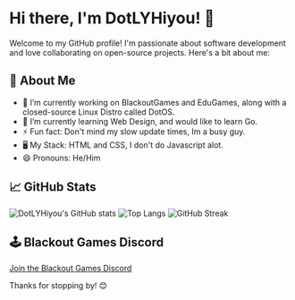# Hi there, I'm DotLYHiyou! 👋

Welcome to my GitHub profile! I'm passionate about software development and love collaborating on open-source projects. Here's a bit about me:

## 🚀 About Me
- 🔭 I’m currently working on BlackoutGames and EduGames, along with a closed-source Linux Distro called DotOS.
- 🌱 I’m currently learning Web Design, and would like to learn Go.
- ⚡ Fun fact: Don't mind my slow update times, Im a busy guy.
- 🖥 My Stack: HTML and CSS, I don't do Javascript alot.
- 😄 Pronouns: He/Him

## 📈 GitHub Stats
![DotLYHiyou's GitHub stats](https://github-readme-stats.vercel.app/api?username=DotLYHiyou&show_icons=true&theme=radical)
![Top Langs](https://github-readme-stats.vercel.app/api/top-langs/?username=DotLYHiyou&layout=compact&theme=radical)
![GitHub Streak](https://github-readme-streak-stats.herokuapp.com?user=DotLYHiyou&theme=radical)

## 🕹️ Blackout Games Discord
[Join the Blackout Games Discord](https://discord.com/invite/rcCnzaPu)

Thanks for stopping by! 😊
